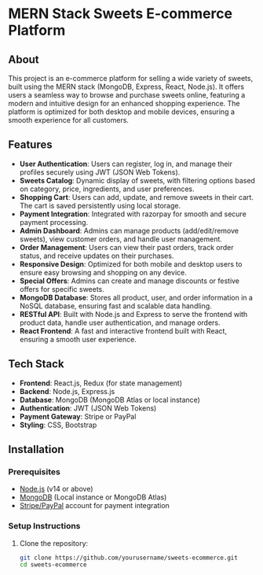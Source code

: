 # MERN Stack Sweets E-commerce Platform

## About

This project is an e-commerce platform for selling a wide variety of sweets, built using the MERN stack (MongoDB, Express, React, Node.js). It offers users a seamless way to browse and purchase sweets online, featuring a modern and intuitive design for an enhanced shopping experience. The platform is optimized for both desktop and mobile devices, ensuring a smooth experience for all customers.

## Features

- **User Authentication**: Users can register, log in, and manage their profiles securely using JWT (JSON Web Tokens).
- **Sweets Catalog**: Dynamic display of sweets, with filtering options based on category, price, ingredients, and user preferences.
- **Shopping Cart**: Users can add, update, and remove sweets in their cart. The cart is saved persistently using local storage.
- **Payment Integration**: Integrated with razorpay for smooth and secure payment processing.
- **Admin Dashboard**: Admins can manage products (add/edit/remove sweets), view customer orders, and handle user management.
- **Order Management**: Users can view their past orders, track order status, and receive updates on their purchases.
- **Responsive Design**: Optimized for both mobile and desktop users to ensure easy browsing and shopping on any device.
- **Special Offers**: Admins can create and manage discounts or festive offers for specific sweets.
- **MongoDB Database**: Stores all product, user, and order information in a NoSQL database, ensuring fast and scalable data handling.
- **RESTful API**: Built with Node.js and Express to serve the frontend with product data, handle user authentication, and manage orders.
- **React Frontend**: A fast and interactive frontend built with React, ensuring a smooth user experience.

## Tech Stack

- **Frontend**: React.js, Redux (for state management)
- **Backend**: Node.js, Express.js
- **Database**: MongoDB (MongoDB Atlas or local instance)
- **Authentication**: JWT (JSON Web Tokens)
- **Payment Gateway**: Stripe or PayPal
- **Styling**: CSS, Bootstrap

## Installation

### Prerequisites

- [Node.js](https://nodejs.org/) (v14 or above)
- [MongoDB](https://www.mongodb.com/) (Local instance or MongoDB Atlas)
- [Stripe/PayPal](https://stripe.com) account for payment integration

### Setup Instructions

1. Clone the repository:
   ```bash
   git clone https://github.com/yourusername/sweets-ecommerce.git
   cd sweets-ecommerce
